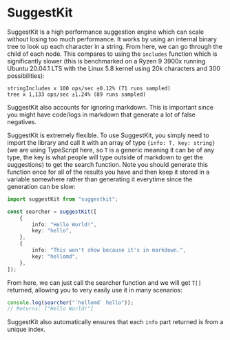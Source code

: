 # SuggestKit

SuggestKit is a high performance suggestion engine which can scale without losing too much performance. It works by using an internal binary tree to look up each character in a string. From here, we can go through the child of each node. This compares to using the `includes` function which is significantly slower (this is benchmarked on a Ryzen 9 3900x running Ubuntu 20.04.1 LTS with the Linux 5.8 kernel using 20k characters and 300 possibilities):

```
stringIncludes x 100 ops/sec ±0.12% (71 runs sampled)
tree x 1,133 ops/sec ±1.24% (89 runs sampled)
```

SuggestKit also accounts for ignoring markdown. This is important since you might have code/logs in markdown that generate a lot of false negatives.

SuggestKit is extremely flexible. To use SuggestKit, you simply need to import the library and call it with an array of type `{info: T, key: string}` (we are using TypeScript here, so `T` is a generic meaning it can be of any type, the key is what people will type outside of markdown to get the suggestions) to get the search function. Note you should generate this function once for all of the results you have and then keep it stored in a variable somewhere rather than generating it everytime since the generation can be slow:
```ts
import suggestKit from "suggestkit";

const searcher = suggestKit([
    {
        info: "Hello World!",
        key: "hello",
    },
    {
        info: "This won't show because it's in markdown.",
        key: "hellomd",
    },
]);
```

From here, we can just call the searcher function and we will get `T[]` returned, allowing you to very easily use it in many scenarios:
```ts
console.log(searcher("`hellomd` hello"));
// Returns: ["Hello World!"]
```

SuggestKit also automatically ensures that each `info` part returned is from a unique index.
